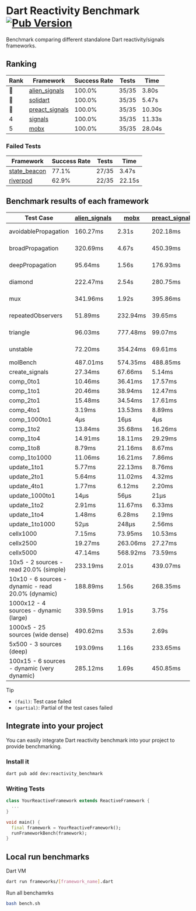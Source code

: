 # Dart Reactivity Benchmark [![Pub Version](https://img.shields.io/pub/v/reactivity_benchmark)](https://pub.dev/packages/reactivity_benchmark)

Benchmark comparing different standalone Dart reactivity/signals frameworks.

## Ranking

<!-- ranking start -->
| Rank | Framework | Success Rate | Tests | Time |
|------|-----------|--------------|-------|------|
| 🥇 | [alien_signals](https://github.com/medz/alien-signals-dart) | 100.0% | 35/35 | 3.80s |
| 🥈 | [solidart](https://github.com/nank1ro/solidart) | 100.0% | 35/35 | 5.47s |
| 🥉 | [preact_signals](https://pub.dev/packages/preact_signals) | 100.0% | 35/35 | 10.30s |
| 4 | [signals](https://github.com/rodydavis/signals.dart) | 100.0% | 35/35 | 11.33s |
| 5 | [mobx](https://github.com/mobxjs/mobx.dart) | 100.0% | 35/35 | 28.04s |

<!-- ranking end -->

### **Failed Tests**

<!-- fail start -->
| Framework | Success Rate | Tests | Time |
|-----------|--------------|-------|------|
| [state_beacon](https://github.com/jinyus/dart_beacon) | 77.1% | 27/35 | 3.47s |
| [riverpod](https://github.com/rrousselGit/riverpod) | 62.9% | 22/35 | 22.15s |

<!-- fail end -->

## Benchmark results of each framework

<!-- test-case start -->
| Test Case | [alien_signals](https://github.com/medz/alien-signals-dart) | [mobx](https://github.com/mobxjs/mobx.dart) | [preact_signals](https://pub.dev/packages/preact_signals) | [riverpod](https://github.com/rrousselGit/riverpod) | [signals](https://github.com/rodydavis/signals.dart) | [solidart](https://github.com/nank1ro/solidart) | [state_beacon](https://github.com/jinyus/dart_beacon) |
|---|---|---|---|---|---|---|---|
| avoidablePropagation | 160.27ms | 2.31s | 202.18ms | 1.38s | 204.99ms | 290.06ms | 168.16ms (fail) |
| broadPropagation | 320.69ms | 4.67s | 450.39ms | 82.07ms (fail) | 449.75ms | 527.90ms | 7.57ms (fail) |
| deepPropagation | 95.64ms | 1.56s | 176.93ms | 1.95s (fail) | 172.13ms | 173.49ms | 146.29ms (fail) |
| diamond | 222.47ms | 2.54s | 280.75ms | 2.61s (fail) | 283.22ms | 354.58ms | 198.28ms (fail) |
| mux | 341.96ms | 1.92s | 395.86ms | 557.11ms (fail) | 413.76ms | 438.69ms | 194.40ms (fail) |
| repeatedObservers | 51.89ms | 232.94ms | 39.65ms | 378.96ms (fail) | 44.68ms | 86.43ms | 53.01ms (fail) |
| triangle | 96.03ms | 777.48ms | 99.07ms | 940.87ms (fail) | 102.67ms | 116.46ms | 79.12ms (fail) |
| unstable | 72.20ms | 354.24ms | 69.61ms | 609.38ms (fail) | 79.09ms | 102.07ms | 336.68ms (fail) |
| molBench | 487.01ms | 574.35ms | 488.85ms | 11.93ms | 485.51ms | 500.03ms | 879μs |
| create_signals | 27.34ms | 67.66ms | 5.14ms | 23.98ms | 26.41ms | 53.19ms | 62.03ms |
| comp_0to1 | 10.46ms | 36.41ms | 17.57ms | 14.06ms | 12.17ms | 30.20ms | 52.64ms |
| comp_1to1 | 20.46ms | 38.94ms | 12.47ms | 23.15ms | 18.55ms | 42.17ms | 55.72ms |
| comp_2to1 | 15.48ms | 34.54ms | 17.61ms | 25.14ms | 9.39ms | 20.06ms | 36.54ms |
| comp_4to1 | 3.19ms | 13.53ms | 8.89ms | 3.62ms | 11.84ms | 23.67ms | 16.66ms |
| comp_1000to1 | 4μs | 16μs | 4μs | 3μs | 4μs | 19μs | 40μs |
| comp_1to2 | 13.84ms | 35.68ms | 16.26ms | 11.94ms | 15.58ms | 21.48ms | 45.12ms |
| comp_1to4 | 14.91ms | 18.11ms | 29.29ms | 25.14ms | 11.32ms | 25.39ms | 43.61ms |
| comp_1to8 | 8.79ms | 21.16ms | 8.67ms | 5.11ms | 6.08ms | 22.82ms | 42.40ms |
| comp_1to1000 | 11.06ms | 16.21ms | 7.86ms | 4.82ms | 4.28ms | 15.58ms | 38.51ms |
| update_1to1 | 5.77ms | 22.13ms | 8.76ms | 86.35ms | 8.95ms | 15.36ms | 5.65ms |
| update_2to1 | 5.64ms | 11.02ms | 4.32ms | 43.05ms | 4.49ms | 7.89ms | 2.87ms |
| update_4to1 | 1.77ms | 6.12ms | 2.20ms | 20.65ms | 2.25ms | 3.92ms | 1.46ms |
| update_1000to1 | 14μs | 56μs | 21μs | 178μs | 22μs | 38μs | 14μs |
| update_1to2 | 2.91ms | 11.67ms | 6.33ms | 43.35ms | 4.70ms | 7.67ms | 2.85ms |
| update_1to4 | 1.48ms | 6.28ms | 2.19ms | 20.82ms | 2.25ms | 3.83ms | 1.45ms |
| update_1to1000 | 52μs | 248μs | 2.56ms | 148μs | 42μs | 170μs | 374μs |
| cellx1000 | 7.15ms | 73.95ms | 10.53ms | N/A | 9.97ms | 11.31ms | 5.31ms |
| cellx2500 | 19.27ms | 263.06ms | 27.27ms | N/A | 35.87ms | 35.02ms | 23.09ms |
| cellx5000 | 47.14ms | 568.92ms | 73.59ms | N/A | 104.97ms | 94.67ms | 59.58ms |
| 10x5 - 2 sources - read 20.0% (simple) | 233.19ms | 2.01s | 439.07ms | 2.14s | 513.95ms | 360.08ms | 254.47ms |
| 10x10 - 6 sources - dynamic - read 20.0% (dynamic) | 188.89ms | 1.56s | 268.35ms | 1.44s (partial) | 278.61ms | 245.30ms | 202.10ms |
| 1000x12 - 4 sources - dynamic (large) | 339.59ms | 1.91s | 3.75s | 2.45s (partial) | 3.74s | 470.05ms | 349.44ms |
| 1000x5 - 25 sources (wide dense) | 490.62ms | 3.53s | 2.69s | 4.16s | 3.56s | 716.81ms | 512.99ms |
| 5x500 - 3 sources (deep) | 193.09ms | 1.16s | 233.65ms | 1.37s | 226.89ms | 267.96ms | 206.22ms |
| 100x15 - 6 sources - dynamic (very dynamic) | 285.12ms | 1.69s | 450.85ms | 1.73s (partial) | 485.18ms | 387.31ms | 261.33ms |

<!-- test-case end -->

> [!TIP]
> - `(fail)`: Test case failed
> - `(partial)`: Partial of the test cases failed

## Integrate into your project

You can easily integrate Dart reactivity benchmark into your project to provide benchmarking.

### Install it

```bash
dart pub add dev:reactivity_benchmark
```

### Writing Tests

```dart
class YourReactiveFramework extends ReactiveFramework {
  ...
}

void main() {
  final framework = YourReactiveFramework();
  runFrameworkBench(framework);
}
```

## Local run benchmarks

Dart VM
```bash
dart run frameworks/[framework_name].dart
```

Run all benchamrks
```bash
bash bench.sh
```
